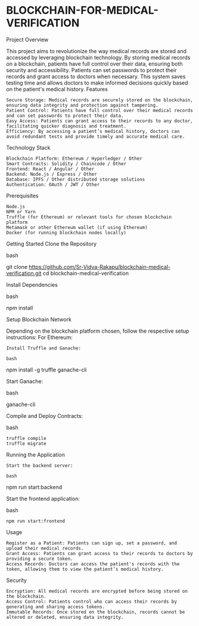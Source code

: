 # BLOCKCHAIN-FOR-MEDICAL-VERIFICATION

Project Overview

This project aims to revolutionize the way medical records are stored and accessed by leveraging blockchain technology. By storing medical records on a blockchain, patients have full control over their data, ensuring both security and accessibility. Patients can set passwords to protect their records and grant access to doctors when necessary. This system saves testing time and allows doctors to make informed decisions quickly based on the patient's medical history.
Features

    Secure Storage: Medical records are securely stored on the blockchain, ensuring data integrity and protection against tampering.
    Patient Control: Patients have full control over their medical records and can set passwords to protect their data.
    Easy Access: Patients can grant access to their records to any doctor, facilitating quicker diagnosis and treatment.
    Efficiency: By accessing a patient’s medical history, doctors can avoid redundant tests and provide timely and accurate medical care.

Technology Stack

    Blockchain Platform: Ethereum / Hyperledger / Other
    Smart Contracts: Solidity / Chaincode / Other
    Frontend: React / Angular / Other
    Backend: Node.js / Express / Other
    Database: IPFS / Other distributed storage solutions
    Authentication: OAuth / JWT / Other

Prerequisites

    Node.js
    NPM or Yarn
    Truffle (for Ethereum) or relevant tools for chosen blockchain platform
    Metamask or other Ethereum wallet (if using Ethereum)
    Docker (for running blockchain nodes locally)

Getting Started
Clone the Repository

bash

git clone https://github.com/Sr-Vidya-Rakapu/blockchain-medical-verification.git
cd blockchain-medical-verification

Install Dependencies

bash

npm install

Setup Blockchain Network

Depending on the blockchain platform chosen, follow the respective setup instructions:
For Ethereum:

    Install Truffle and Ganache:

    bash

npm install -g truffle ganache-cli

Start Ganache:

bash

ganache-cli

Compile and Deploy Contracts:

bash

    truffle compile
    truffle migrate

Running the Application

    Start the backend server:

    bash

npm run start:backend

Start the frontend application:

bash

    npm run start:frontend

Usage

    Register as a Patient: Patients can sign up, set a password, and upload their medical records.
    Grant Access: Patients can grant access to their records to doctors by providing a secure token.
    Access Records: Doctors can access the patient's records with the token, allowing them to view the patient’s medical history.

Security

    Encryption: All medical records are encrypted before being stored on the blockchain.
    Access Control: Patients control who can access their records by generating and sharing access tokens.
    Immutable Records: Once stored on the blockchain, records cannot be altered or deleted, ensuring data integrity.

